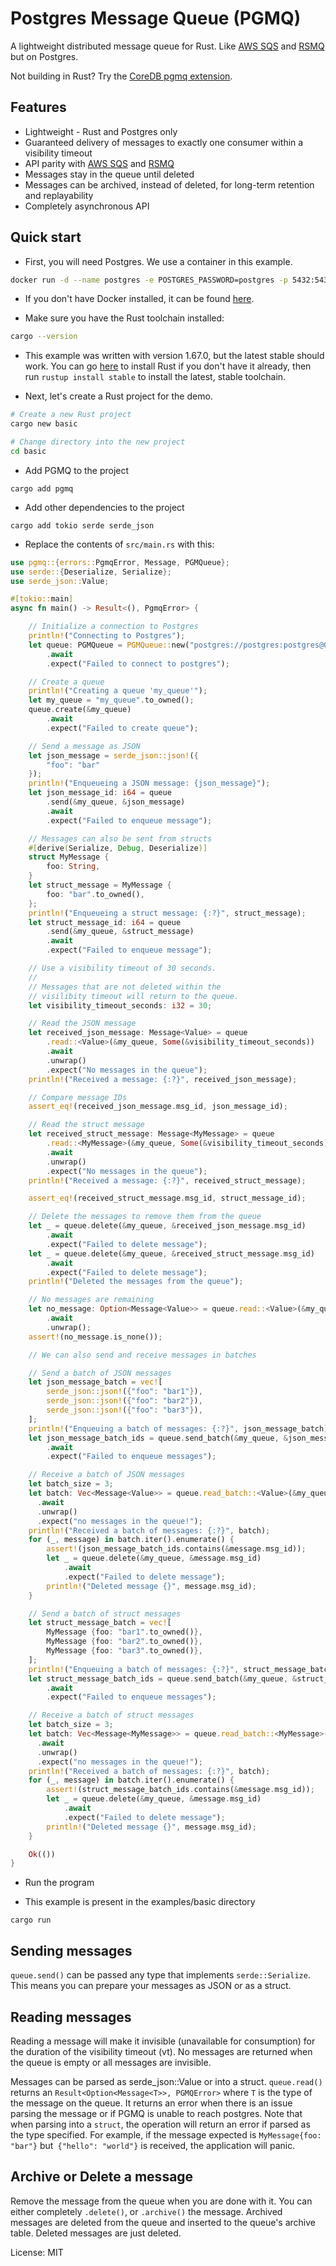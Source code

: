 # Postgres Message Queue (PGMQ)

A lightweight distributed message queue for Rust. Like [AWS SQS](https://aws.amazon.com/sqs/) and [RSMQ](https://github.com/smrchy/rsmq) but on Postgres.

Not building in Rust? Try the [CoreDB pgmq extension](https://github.com/CoreDB-io/coredb/tree/main/extensions/pgx_pgmq).

## Features

- Lightweight - Rust and Postgres only
- Guaranteed delivery of messages to exactly one consumer within a visibility timeout
- API parity with [AWS SQS](https://aws.amazon.com/sqs/) and [RSMQ](https://github.com/smrchy/rsmq)
- Messages stay in the queue until deleted
- Messages can be archived, instead of deleted, for long-term retention and replayability
- Completely asynchronous API

## Quick start

- First, you will need Postgres. We use a container in this example.

```bash
docker run -d --name postgres -e POSTGRES_PASSWORD=postgres -p 5432:5432 postgres
```

- If you don't have Docker installed, it can be found [here](https://docs.docker.com/get-docker/).

- Make sure you have the Rust toolchain installed:

```bash
cargo --version
```

- This example was written with version 1.67.0, but the latest stable should work. You can go [here](https://www.rust-lang.org/tools/install) to install Rust if you don't have it already, then run `rustup install stable` to install the latest, stable toolchain.

- Next, let's create a Rust project for the demo.

```bash
# Create a new Rust project
cargo new basic

# Change directory into the new project
cd basic
```

- Add PGMQ to the project

```
cargo add pgmq
```

- Add other dependencies to the project

```
cargo add tokio serde serde_json
```

- Replace the contents of `src/main.rs` with this:

```rust
use pgmq::{errors::PgmqError, Message, PGMQueue};
use serde::{Deserialize, Serialize};
use serde_json::Value;

#[tokio::main]
async fn main() -> Result<(), PgmqError> {

    // Initialize a connection to Postgres
    println!("Connecting to Postgres");
    let queue: PGMQueue = PGMQueue::new("postgres://postgres:postgres@0.0.0.0:5432".to_owned())
        .await
        .expect("Failed to connect to postgres");

    // Create a queue
    println!("Creating a queue 'my_queue'");
    let my_queue = "my_queue".to_owned();
    queue.create(&my_queue)
        .await
        .expect("Failed to create queue");

    // Send a message as JSON
    let json_message = serde_json::json!({
        "foo": "bar"
    });
    println!("Enqueueing a JSON message: {json_message}");
    let json_message_id: i64 = queue
        .send(&my_queue, &json_message)
        .await
        .expect("Failed to enqueue message");

    // Messages can also be sent from structs
    #[derive(Serialize, Debug, Deserialize)]
    struct MyMessage {
        foo: String,
    }
    let struct_message = MyMessage {
        foo: "bar".to_owned(),
    };
    println!("Enqueueing a struct message: {:?}", struct_message);
    let struct_message_id: i64 = queue
        .send(&my_queue, &struct_message)
        .await
        .expect("Failed to enqueue message");

    // Use a visibility timeout of 30 seconds.
    //
    // Messages that are not deleted within the
    // visilibity timeout will return to the queue.
    let visibility_timeout_seconds: i32 = 30;

    // Read the JSON message
    let received_json_message: Message<Value> = queue
        .read::<Value>(&my_queue, Some(&visibility_timeout_seconds))
        .await
        .unwrap()
        .expect("No messages in the queue");
    println!("Received a message: {:?}", received_json_message);

    // Compare message IDs
    assert_eq!(received_json_message.msg_id, json_message_id);

    // Read the struct message
    let received_struct_message: Message<MyMessage> = queue
        .read::<MyMessage>(&my_queue, Some(&visibility_timeout_seconds))
        .await
        .unwrap()
        .expect("No messages in the queue");
    println!("Received a message: {:?}", received_struct_message);

    assert_eq!(received_struct_message.msg_id, struct_message_id);

    // Delete the messages to remove them from the queue
    let _ = queue.delete(&my_queue, &received_json_message.msg_id)
        .await
        .expect("Failed to delete message");
    let _ = queue.delete(&my_queue, &received_struct_message.msg_id)
        .await
        .expect("Failed to delete message");
    println!("Deleted the messages from the queue");

    // No messages are remaining
    let no_message: Option<Message<Value>> = queue.read::<Value>(&my_queue, Some(&visibility_timeout_seconds))
        .await
        .unwrap();
    assert!(no_message.is_none());

    // We can also send and receive messages in batches

    // Send a batch of JSON messages
    let json_message_batch = vec![
        serde_json::json!({"foo": "bar1"}),
        serde_json::json!({"foo": "bar2"}),
        serde_json::json!({"foo": "bar3"}),
    ];
    println!("Enqueuing a batch of messages: {:?}", json_message_batch);
    let json_message_batch_ids = queue.send_batch(&my_queue, &json_message_batch)
        .await
        .expect("Failed to enqueue messages");

    // Receive a batch of JSON messages
    let batch_size = 3;
    let batch: Vec<Message<Value>> = queue.read_batch::<Value>(&my_queue, Some(&visibility_timeout_seconds), &batch_size)
      .await
      .unwrap()
      .expect("no messages in the queue!");
    println!("Received a batch of messages: {:?}", batch);
    for (_, message) in batch.iter().enumerate() {
        assert!(json_message_batch_ids.contains(&message.msg_id));
        let _ = queue.delete(&my_queue, &message.msg_id)
            .await
            .expect("Failed to delete message");
        println!("Deleted message {}", message.msg_id);
    }

    // Send a batch of struct messages
    let struct_message_batch = vec![
        MyMessage {foo: "bar1".to_owned()},
        MyMessage {foo: "bar2".to_owned()},
        MyMessage {foo: "bar3".to_owned()},
    ];
    println!("Enqueuing a batch of messages: {:?}", struct_message_batch);
    let struct_message_batch_ids = queue.send_batch(&my_queue, &struct_message_batch)
        .await
        .expect("Failed to enqueue messages");

    // Receive a batch of struct messages
    let batch_size = 3;
    let batch: Vec<Message<MyMessage>> = queue.read_batch::<MyMessage>(&my_queue, Some(&visibility_timeout_seconds), &batch_size)
      .await
      .unwrap()
      .expect("no messages in the queue!");
    println!("Received a batch of messages: {:?}", batch);
    for (_, message) in batch.iter().enumerate() {
        assert!(struct_message_batch_ids.contains(&message.msg_id));
        let _ = queue.delete(&my_queue, &message.msg_id)
            .await
            .expect("Failed to delete message");
        println!("Deleted message {}", message.msg_id);
    }

    Ok(())
}
```

- Run the program

- This example is present in the examples/basic directory

```
cargo run
```

## Sending messages

`queue.send()` can be passed any type that implements `serde::Serialize`. This means you can prepare your messages as JSON or as a struct.

## Reading messages

Reading a message will make it invisible (unavailable for consumption) for the duration of the visibility timeout (vt).
No messages are returned when the queue is empty or all messages are invisible.

Messages can be parsed as serde_json::Value or into a struct. `queue.read()` returns an `Result<Option<Message<T>>, PGMQError>`
where `T` is the type of the message on the queue. It returns an error when there is an issue parsing the message or if PGMQ is unable to reach postgres.
Note that when parsing into a `struct`, the operation will return an error if
parsed as the type specified. For example, if the message expected is
`MyMessage{foo: "bar"}` but` {"hello": "world"}` is received, the application will panic.

## Archive or Delete a message

Remove the message from the queue when you are done with it. You can either completely `.delete()`, or `.archive()` the message. Archived messages are deleted from the queue and inserted to the queue's archive table. Deleted messages are just deleted.

License: MIT
